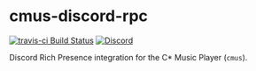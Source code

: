 # cmus-discord-rpc

[![travis-ci Build Status][travis-ci-badge]][travis-ci-page] [![Discord][discord-badge]][discord-invite]

Discord Rich Presence integration for the C* Music Player (`cmus`).

[travis-ci-badge]: https://travis-ci.org/Bond-009/cmus-discord-rpc.svg?branch=master
[travis-ci-page]: https://travis-ci.org/Bond-009/cmus-discord-rpc
[discord-badge]: https://discordapp.com/api/guilds/261241776105455618/widget.png
[discord-invite]: https://discordapp.com/invite/thKXwJb
